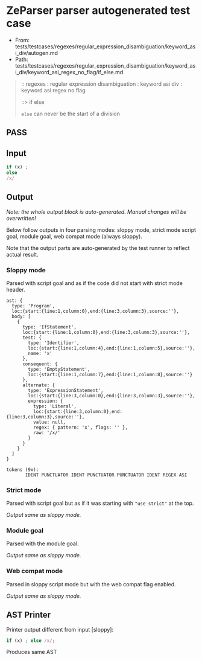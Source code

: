 # ZeParser parser autogenerated test case

- From: tests/testcases/regexes/regular_expression_disambiguation/keyword_asi_div/autogen.md
- Path: tests/testcases/regexes/regular_expression_disambiguation/keyword_asi_div/keyword_asi_regex_no_flag/if_else.md

> :: regexes : regular expression disambiguation : keyword asi div : keyword asi regex no flag
>
> ::> if else
>
> `else` can never be the start of a division

## PASS

## Input

`````js
if (x) ;
else
/x/
`````

## Output

_Note: the whole output block is auto-generated. Manual changes will be overwritten!_

Below follow outputs in four parsing modes: sloppy mode, strict mode script goal, module goal, web compat mode (always sloppy).

Note that the output parts are auto-generated by the test runner to reflect actual result.

### Sloppy mode

Parsed with script goal and as if the code did not start with strict mode header.

`````
ast: {
  type: 'Program',
  loc:{start:{line:1,column:0},end:{line:3,column:3},source:''},
  body: [
    {
      type: 'IfStatement',
      loc:{start:{line:1,column:0},end:{line:3,column:3},source:''},
      test: {
        type: 'Identifier',
        loc:{start:{line:1,column:4},end:{line:1,column:5},source:''},
        name: 'x'
      },
      consequent: {
        type: 'EmptyStatement',
        loc:{start:{line:1,column:7},end:{line:1,column:8},source:''}
      },
      alternate: {
        type: 'ExpressionStatement',
        loc:{start:{line:3,column:0},end:{line:3,column:3},source:''},
        expression: {
          type: 'Literal',
          loc:{start:{line:3,column:0},end:{line:3,column:3},source:''},
          value: null,
          regex: { pattern: 'x', flags: '' },
          raw: '/x/'
        }
      }
    }
  ]
}

tokens (9x):
       IDENT PUNCTUATOR IDENT PUNCTUATOR PUNCTUATOR IDENT REGEX ASI
`````

### Strict mode

Parsed with script goal but as if it was starting with `"use strict"` at the top.

_Output same as sloppy mode._

### Module goal

Parsed with the module goal.

_Output same as sloppy mode._

### Web compat mode

Parsed in sloppy script mode but with the web compat flag enabled.

_Output same as sloppy mode._

## AST Printer

Printer output different from input [sloppy]:

````js
if (x) ; else /x/;
````

Produces same AST
